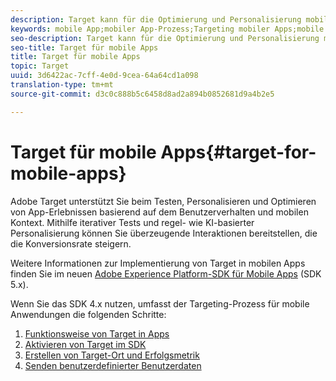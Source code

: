 ```yaml
---
description: Target kann für die Optimierung und Personalisierung mobiler Apps verwendet werden.
keywords: mobile App;mobiler App-Prozess;Targeting mobiler Apps;mobile Target-Standorte; Erfolgsmetriken für mobile Apps
seo-description: Target kann für die Optimierung und Personalisierung mobiler Apps verwendet werden.
seo-title: Target für mobile Apps
title: Target für mobile Apps
topic: Target
uuid: 3d6422ac-7cff-4e0d-9cea-64a64cd1a098
translation-type: tm+mt
source-git-commit: d3c0c888b5c6458d8ad2a894b0852681d9a4b2e5

---
```



# Target für mobile Apps{#target-for-mobile-apps}

Adobe Target unterstützt Sie beim Testen, Personalisieren und Optimieren von App-Erlebnissen basierend auf dem Benutzerverhalten und mobilen Kontext. Mithilfe iterativer Tests und regel- wie KI-basierter Personalisierung können Sie überzeugende Interaktionen bereitstellen, die die Konversionsrate steigern.

Weitere Informationen zur Implementierung von Target in mobilen Apps finden Sie im neuen [Adobe Experience Platform-SDK für Mobile Apps](https://aep-sdks.gitbook.io/docs/using-mobile-extensions/adobe-target) (SDK 5.x).

Wenn Sie das SDK 4.x nutzen, umfasst der Targeting-Prozess für mobile Anwendungen die folgenden Schritte:

1. [Funktionsweise von Target in Apps](/help/c-target-mobile-app/mobile-how-target-works-mobile-apps.md)
1. [Aktivieren von Target im SDK](/help/c-target-mobile-app/mobile-enable-target-in-sdk.md)
1. [Erstellen von Target-Ort und Erfolgsmetrik](/help/c-target-mobile-app/mobile-create-location-and-metric.md)
1. [Senden benutzerdefinierter Benutzerdaten](/help/c-target-mobile-app/mobile-custom-user-data.md)